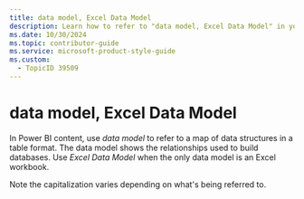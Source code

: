```yaml
---
title: data model, Excel Data Model
description: Learn how to refer to "data model, Excel Data Model" in your content.
ms.date: 10/30/2024
ms.topic: contributor-guide
ms.service: microsoft-product-style-guide
ms.custom:
  - TopicID 39509
---
```



# data model, Excel Data Model

In Power BI content, use *data model* to refer to a map of data structures in a table format. The data model shows the relationships used to build databases. Use *Excel Data Model* when the only data model is an Excel workbook.

Note the capitalization varies depending on what's being referred to.

